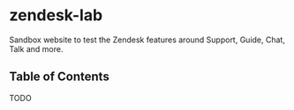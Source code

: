 # zendesk-lab
Sandbox website to test the Zendesk features around Support, Guide, Chat, Talk and more.

## Table of Contents
TODO